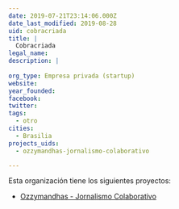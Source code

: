 ```yaml
---
date: 2019-07-21T23:14:06.000Z
date_last_modified: 2019-08-28
uid: cobracriada
title: |
  Cobracriada
legal_name: 
description: |
  
org_type: Empresa privada (startup)
website: 
year_founded: 
facebook: 
twitter: 
tags:
  - otro
cities: 
  - Brasilia
projects_uids:
  - ozzymandhas-jornalismo-colaborativo

---
```


Esta organización tiene los siguientes proyectos:

- [Ozzymandhas - Jornalismo Colaborativo](/proyectos/ozzymandhas-jornalismo-colaborativo)
